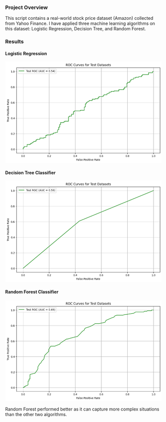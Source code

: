 ### Project Overview
This script contains a real-world stock price dataset (Amazon) collected from Yahoo Finance. I have applied three machine learning algorithms on this dataset: Logistic Regression, Decision Tree, and Random Forest.

### Results
#### Logistic Regression

![Logistic Regression Results](/images/output1.png)

#### Decision Tree Classifier

![Decision Tree Results](/images/output2.png)

#### Random Forest Classifier

![Random Forest Results](/images/output3.png)

Random Forest performed better as it can capture more complex situations than the other two algorithms.

